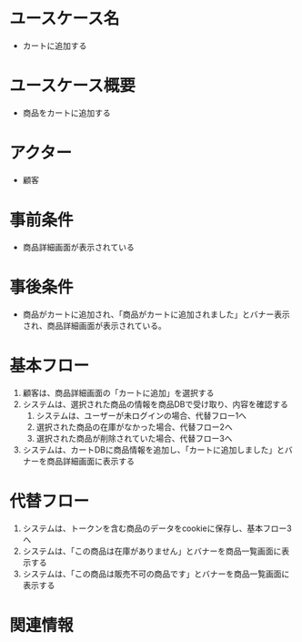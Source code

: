 # ユースケース名
- カートに追加する

# ユースケース概要
- 商品をカートに追加する

# アクター
- 顧客

# 事前条件
- 商品詳細画面が表示されている

# 事後条件
- 商品がカートに追加され、「商品がカートに追加されました」とバナー表示され、商品詳細画面が表示されている。

# 基本フロー
1. 顧客は、商品詳細画面の「カートに追加」を選択する
2. システムは、選択された商品の情報を商品DBで受け取り、内容を確認する
    1. システムは、ユーザーが未ログインの場合、代替フロー1へ
    2. 選択された商品の在庫がなかった場合、代替フロー2へ
    3. 選択された商品が削除されていた場合、代替フロー3へ
3. システムは、カートDBに商品情報を追加し、「カートに追加しました」とバナーを商品詳細画面に表示する

# 代替フロー
1. システムは、トークンを含む商品のデータをcookieに保存し、基本フロー3へ
2. システムは、「この商品は在庫がありません」とバナーを商品一覧画面に表示する
3. システムは、「この商品は販売不可の商品です」とバナーを商品一覧画面に表示する

# 関連情報
